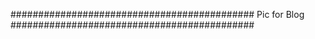 ############################################
Pic for Blog
############################################